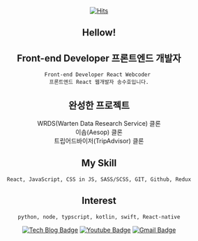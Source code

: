 <div align=center>
  
[![Hits](https://hits.seeyoufarm.com/api/count/incr/badge.svg?url=https%3A%2F%2Fgithub.com%2Fkasumil&count_bg=%2379C83D&title_bg=%23555555&icon=&icon_color=%23E7E7E7&title=hits&edge_flat=false)](https://hits.seeyoufarm.com) 

</div>

<div align=center>

## Hellow!

## Front-end Developer 프론트엔드 개발자
	Front-end Developer React Webcoder 
	프론트엔드 React 웹개발자 송수호입니다.
 
## 완성한 프로젝트   
WRDS(Warten Data Research Service) 클론   
이솝(Aesop) 클론  
트립어드바이저(TripAdvisor) 클론 


## My Skill   
	React, JavaScript, CSS in JS, SASS/SCSS, GIT, Github, Redux

## Interest    
 	python, node, typscript, kotlin, swift, React-native
</div>

<div align=center>
  
[![Tech Blog Badge](http://img.shields.io/badge/-Tech%20blog-black?style=flat-square&logo=blogger&link=https://kasumil.tistory.com/)](https://kasumil.tistory.com/)
[![Youtube Badge](https://img.shields.io/badge/Youtube-ff0000?style=flat-square&logo=youtube&link=https://www.youtube.com/channel/UCOms89Hm2ra_4sNkp0D6w3A/featured?disable_polymer=1)](https://www.youtube.com/channel/UCOms89Hm2ra_4sNkp0D6w3A/featured?disable_polymer=1)
[![Gmail Badge](https://img.shields.io/badge/Gmail-d14836?style=flat-square&logo=Gmail&logoColor=white&link=mailto:ridou99@gmail.com)](mailto:ridou99@gmail.com)

</div>
